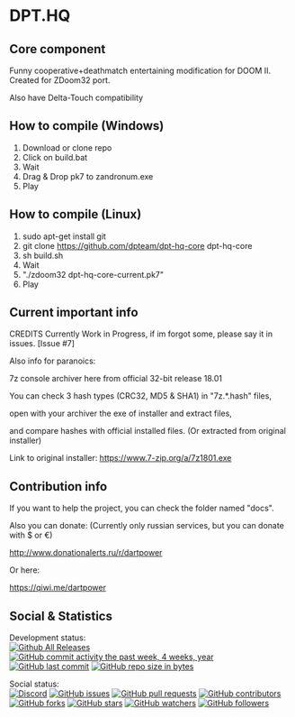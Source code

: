 # DPT.HQ

## Core component

Funny cooperative+deathmatch entertaining modification for DOOM II. Created for ZDoom32 port.

Also have Delta-Touch compatibility

## How to compile (Windows)

1. Download or clone repo
2. Click on build.bat
3. Wait
4. Drag & Drop pk7 to zandronum.exe
5. Play

## How to compile (Linux)

1. sudo apt-get install git
2. git clone https://github.com/dpteam/dpt-hq-core dpt-hq-core
3. sh build.sh
4. Wait
5. "./zdoom32 dpt-hq-core-current.pk7"
6. Play

## Current important info

CREDITS Currently Work in Progress, if im forgot some, please say it in issues. [Issue #7]

Also info for paranoics:

7z console archiver here from official 32-bit release 18.01

You can check 3 hash types (CRC32, MD5 & SHA1) in "7z.*.hash" files,

open with your archiver the exe of installer and extract files,

and compare hashes with official installed files. (Or extracted from original installer)

Link to original installer: https://www.7-zip.org/a/7z1801.exe

## Contribution info

If you want to help the project, you can check the folder named "docs".


Also you can donate: (Currently only russian services, but you can donate with $ or €)

http://www.donationalerts.ru/r/dartpower

Or here:

https://qiwi.me/dartpower

## Social & Statistics

Development status:  
[![Github All Releases](https://img.shields.io/github/downloads/dpteam/dpt-hq-core/total.svg?style=for-the-badge)](https://github.com/dpteam/dpt-hq-core/releases)
[![GitHub commit activity the past week, 4 weeks, year](https://img.shields.io/github/commit-activity/y/dpteam/dpt-hq-core.svg?style=for-the-badge)](https://github.com/dpteam/dpt-hq-core/commits/zd32funcs)
[![GitHub last commit](https://img.shields.io/github/last-commit/dpteam/dpt-hq-core.svg?style=for-the-badge)](https://github.com/dpteam/dpt-hq-core/commits/zd32funcs)
[![GitHub repo size in bytes](https://img.shields.io/github/repo-size/dpteam/dpt-hq-core.svg?style=for-the-badge)](https://github.com/dpteam/dpt-hq-core)

Social status:  
[![Discord](https://img.shields.io/discord/188620980426375168.svg?style=for-the-badge)](http://discord.me/dpt)
[![GitHub issues](https://img.shields.io/github/issues/dpteam/dpt-hq-core.svg?style=for-the-badge)](https://github.com/dpteam/dpt-hq-core/issues)
[![GitHub pull requests](https://img.shields.io/github/issues-pr/dpteam/dpt-hq-core.svg?style=for-the-badge)](https://github.com/dpteam/dpt-hq-core/pulls)
[![GitHub contributors](https://img.shields.io/github/contributors/dpteam/dpt-hq-core.svg?style=for-the-badge)](https://github.com/dpteam/dpt-hq-core/graphs/contributors)  
[![GitHub forks](https://img.shields.io/github/forks/dpteam/dpt-hq-cor.svg?style=social&label=Fork&style=for-the-badge)](https://github.com/dpteam/dpt-hq-core/network/members)
[![GitHub stars](https://img.shields.io/github/stars/dpteam/dpt-hq-core.svg?style=social&label=Stars&style=for-the-badge)](https://github.com/dpteam/dpt-hq-core/stargazers)
[![GitHub watchers](https://img.shields.io/github/watchers/dpteam/dpt-hq-core.svg?style=social&label=Watch&style=for-the-badge)](https://github.com/dpteam/dpt-hq-core/watchers) 
[![GitHub followers](https://img.shields.io/github/followers/dpteam.svg?style=social&label=Follow&style=for-the-badge)](https://github.com/dpteam)

